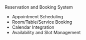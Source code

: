Reservation and Booking System

- Appointment Scheduling
- Room/Table/Service Booking
- Calendar Integration
- Availability and Slot Management
